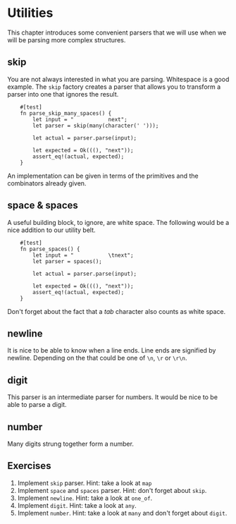 # Utilities
This chapter introduces some convenient parsers that we will use when we will be
parsing more complex structures.

## skip
You are not always interested in what you are parsing. Whitespace is a good
example. The `skip` factory creates a parser that allows you to transform a
parser into one that ignores the result.

```
    #[test]
    fn parse_skip_many_spaces() {
        let input = "           next";
        let parser = skip(many(character(' ')));

        let actual = parser.parse(input);

        let expected = Ok(((), "next"));
        assert_eq!(actual, expected);
    }
```

An implementation can be given in terms of the primitives and the combinators
already given.

## space & spaces
A useful building block, to ignore, are white space. The following would be a
nice addition to our utility belt. 

```
    #[test]
    fn parse_spaces() {
        let input = "           \tnext";
        let parser = spaces();

        let actual = parser.parse(input);

        let expected = Ok(((), "next"));
        assert_eq!(actual, expected);
    }
```

Don't forget about the fact that a *tab* character also counts as white space.

## newline
It is nice to be able to know when a line ends. Line ends are signified by
newline. Depending on the that could be one of `\n`, `\r` or `\r\n`.

## digit
This parser is an intermediate parser for numbers. It would be nice to be able
to parse a digit.

## number
Many digits strung together form a number.

## Exercises
1. Implement `skip` parser. Hint: take a look at `map`
2. Implement `space` and `spaces` parser. Hint: don't forget about `skip`.
3. Implement `newline`. Hint: take a look at `one_of`.
4. Implement `digit`. Hint: take a look at `any`.
5. Implement `number`. Hint: take a look at `many` and don't forget about `digit`.
